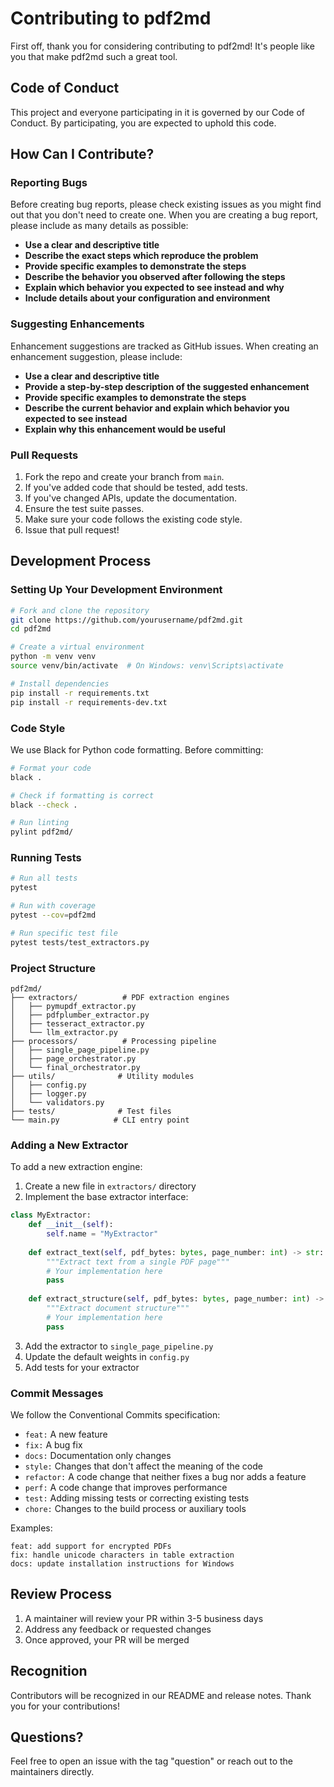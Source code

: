 # Contributing to pdf2md

First off, thank you for considering contributing to pdf2md! It's people like you that make pdf2md such a great tool.

## Code of Conduct

This project and everyone participating in it is governed by our Code of Conduct. By participating, you are expected to uphold this code.

## How Can I Contribute?

### Reporting Bugs

Before creating bug reports, please check existing issues as you might find out that you don't need to create one. When you are creating a bug report, please include as many details as possible:

* **Use a clear and descriptive title**
* **Describe the exact steps which reproduce the problem**
* **Provide specific examples to demonstrate the steps**
* **Describe the behavior you observed after following the steps**
* **Explain which behavior you expected to see instead and why**
* **Include details about your configuration and environment**

### Suggesting Enhancements

Enhancement suggestions are tracked as GitHub issues. When creating an enhancement suggestion, please include:

* **Use a clear and descriptive title**
* **Provide a step-by-step description of the suggested enhancement**
* **Provide specific examples to demonstrate the steps**
* **Describe the current behavior and explain which behavior you expected to see instead**
* **Explain why this enhancement would be useful**

### Pull Requests

1. Fork the repo and create your branch from `main`.
2. If you've added code that should be tested, add tests.
3. If you've changed APIs, update the documentation.
4. Ensure the test suite passes.
5. Make sure your code follows the existing code style.
6. Issue that pull request!

## Development Process

### Setting Up Your Development Environment

```bash
# Fork and clone the repository
git clone https://github.com/yourusername/pdf2md.git
cd pdf2md

# Create a virtual environment
python -m venv venv
source venv/bin/activate  # On Windows: venv\Scripts\activate

# Install dependencies
pip install -r requirements.txt
pip install -r requirements-dev.txt
```

### Code Style

We use Black for Python code formatting. Before committing:

```bash
# Format your code
black .

# Check if formatting is correct
black --check .

# Run linting
pylint pdf2md/
```

### Running Tests

```bash
# Run all tests
pytest

# Run with coverage
pytest --cov=pdf2md

# Run specific test file
pytest tests/test_extractors.py
```

### Project Structure

```
pdf2md/
├── extractors/          # PDF extraction engines
│   ├── pymupdf_extractor.py
│   ├── pdfplumber_extractor.py
│   ├── tesseract_extractor.py
│   └── llm_extractor.py
├── processors/          # Processing pipeline
│   ├── single_page_pipeline.py
│   ├── page_orchestrator.py
│   └── final_orchestrator.py
├── utils/              # Utility modules
│   ├── config.py
│   ├── logger.py
│   └── validators.py
├── tests/              # Test files
└── main.py            # CLI entry point
```

### Adding a New Extractor

To add a new extraction engine:

1. Create a new file in `extractors/` directory
2. Implement the base extractor interface:

```python
class MyExtractor:
    def __init__(self):
        self.name = "MyExtractor"
    
    def extract_text(self, pdf_bytes: bytes, page_number: int) -> str:
        """Extract text from a single PDF page"""
        # Your implementation here
        pass
    
    def extract_structure(self, pdf_bytes: bytes, page_number: int) -> Dict:
        """Extract document structure"""
        # Your implementation here
        pass
```

3. Add the extractor to `single_page_pipeline.py`
4. Update the default weights in `config.py`
5. Add tests for your extractor

### Commit Messages

We follow the Conventional Commits specification:

* `feat:` A new feature
* `fix:` A bug fix
* `docs:` Documentation only changes
* `style:` Changes that don't affect the meaning of the code
* `refactor:` A code change that neither fixes a bug nor adds a feature
* `perf:` A code change that improves performance
* `test:` Adding missing tests or correcting existing tests
* `chore:` Changes to the build process or auxiliary tools

Examples:
```
feat: add support for encrypted PDFs
fix: handle unicode characters in table extraction
docs: update installation instructions for Windows
```

## Review Process

1. A maintainer will review your PR within 3-5 business days
2. Address any feedback or requested changes
3. Once approved, your PR will be merged

## Recognition

Contributors will be recognized in our README and release notes. Thank you for your contributions!

## Questions?

Feel free to open an issue with the tag "question" or reach out to the maintainers directly.